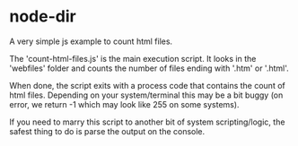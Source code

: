 # node-dir
A very simple js example to count html files. 

The 'count-html-files.js' is the main execution script. It looks in the 'webfiles' folder and counts the number of files ending with '.htm' or '.html'. 

When done, the script exits with a process code that contains the count of html files. Depending on your system/terminal this may be a bit buggy (on error, we return -1 which may look like 255 on some systems). 

If you need to marry this script to another bit of system scripting/logic, the safest thing to do is parse the output on the console. 